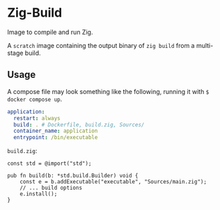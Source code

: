 
# Zig-Build

Image to compile and run Zig.

A `scratch` image containing the output binary of `zig build` from a multi-stage build.

## Usage

A compose file may look something like the following, running it with `$ docker compose up`.

```yml
application:
  restart: always
  build: . # Dockerfile, build.zig, Sources/
  container_name: application
  entrypoint: /bin/executable
```

`build.zig`:

```zig
const std = @import("std");

pub fn build(b: *std.build.Builder) void {
    const e = b.addExecutable("executable", "Sources/main.zig");
    // ... build options
    e.install();
}
```
